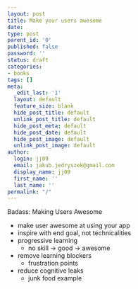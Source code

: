 ```yaml
---
layout: post
title: Make your users awesome
date: 
type: post
parent_id: '0'
published: false
password: ''
status: draft
categories:
- books
tags: []
meta:
  _edit_last: '1'
  layout: default
  feature_size: blank
  hide_post_title: default
  unlink_post_title: default
  hide_post_meta: default
  hide_post_date: default
  hide_post_image: default
  unlink_post_image: default
author:
  login: jj09
  email: jakub.jedryszek@gmail.com
  display_name: jj09
  first_name: ''
  last_name: ''
permalink: "/"
---
```

<p>Badass: Making Users Awesome</p>
<ul>
<li>make user awesome at using your app</li>
<li>inspire with end goal, not technicalities</li>
<li>progressive learning
<ul>
<li>no skill -&gt; good -&gt; awesome</li>
</ul>
</li>
<li>remove learning blockers
<ul>
<li>frustration points</li>
</ul>
</li>
<li>reduce cognitive leaks
<ul>
<li>junk food example</li>
</ul>
</li>
</ul>
